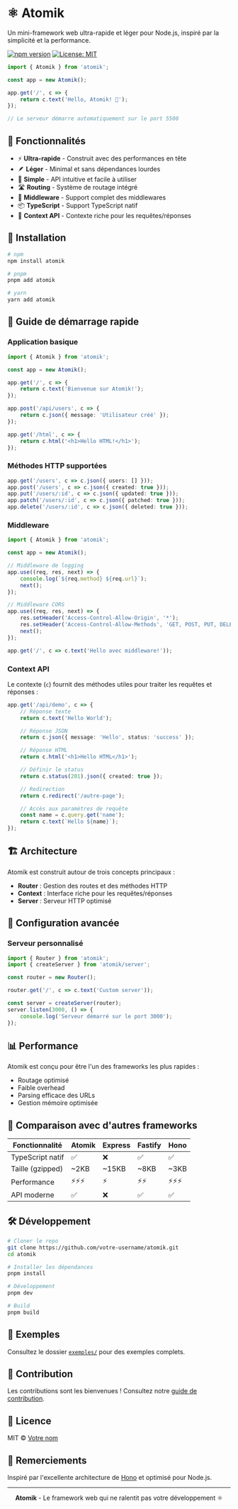 # ⚛️ Atomik

Un mini-framework web ultra-rapide et léger pour Node.js, inspiré par la simplicité et la performance.

[![npm version](https://badge.fury.io/js/atomik.svg)](https://badge.fury.io/js/atomik) [![License: MIT](https://img.shields.io/badge/License-MIT-yellow.svg)](https://opensource.org/licenses/MIT)

```typescript
import { Atomik } from 'atomik';

const app = new Atomik();

app.get('/', c => {
	return c.text('Hello, Atomik! 🚀');
});

// Le serveur démarre automatiquement sur le port 5500
```

## 🌟 Fonctionnalités

- ⚡ **Ultra-rapide** - Construit avec des performances en tête
- 🪶 **Léger** - Minimal et sans dépendances lourdes
- 🔧 **Simple** - API intuitive et facile à utiliser
- 🛣️ **Routing** - Système de routage intégré
- 🔌 **Middleware** - Support complet des middlewares
- 📦 **TypeScript** - Support TypeScript natif
- 🎯 **Context API** - Contexte riche pour les requêtes/réponses

## 🚀 Installation

```bash
# npm
npm install atomik

# pnpm
pnpm add atomik

# yarn
yarn add atomik
```

## 📖 Guide de démarrage rapide

### Application basique

```typescript
import { Atomik } from 'atomik';

const app = new Atomik();

app.get('/', c => {
	return c.text('Bienvenue sur Atomik!');
});

app.post('/api/users', c => {
	return c.json({ message: 'Utilisateur créé' });
});

app.get('/html', c => {
	return c.html('<h1>Hello HTML!</h1>');
});
```

### Méthodes HTTP supportées

```typescript
app.get('/users', c => c.json({ users: [] }));
app.post('/users', c => c.json({ created: true }));
app.put('/users/:id', c => c.json({ updated: true }));
app.patch('/users/:id', c => c.json({ patched: true }));
app.delete('/users/:id', c => c.json({ deleted: true }));
```

### Middleware

```typescript
import { Atomik } from 'atomik';

const app = new Atomik();

// Middleware de logging
app.use((req, res, next) => {
	console.log(`${req.method} ${req.url}`);
	next();
});

// Middleware CORS
app.use((req, res, next) => {
	res.setHeader('Access-Control-Allow-Origin', '*');
	res.setHeader('Access-Control-Allow-Methods', 'GET, POST, PUT, DELETE');
	next();
});

app.get('/', c => c.text('Hello avec middleware!'));
```

### Context API

Le contexte (`c`) fournit des méthodes utiles pour traiter les requêtes et réponses :

```typescript
app.get('/api/demo', c => {
	// Réponse texte
	return c.text('Hello World');

	// Réponse JSON
	return c.json({ message: 'Hello', status: 'success' });

	// Réponse HTML
	return c.html('<h1>Hello HTML</h1>');

	// Définir le status
	return c.status(201).json({ created: true });

	// Redirection
	return c.redirect('/autre-page');

	// Accès aux paramètres de requête
	const name = c.query.get('name');
	return c.text(`Hello ${name}`);
});
```

## 🏗️ Architecture

Atomik est construit autour de trois concepts principaux :

- **Router** : Gestion des routes et des méthodes HTTP
- **Context** : Interface riche pour les requêtes/réponses
- **Server** : Serveur HTTP optimisé

## 🔧 Configuration avancée

### Serveur personnalisé

```typescript
import { Router } from 'atomik';
import { createServer } from 'atomik/server';

const router = new Router();

router.get('/', c => c.text('Custom server'));

const server = createServer(router);
server.listen(3000, () => {
	console.log('Serveur démarré sur le port 3000');
});
```

## 📊 Performance

Atomik est conçu pour être l'un des frameworks les plus rapides :

- Routage optimisé
- Faible overhead
- Parsing efficace des URLs
- Gestion mémoire optimisée

## 🤝 Comparaison avec d'autres frameworks

| Fonctionnalité   | Atomik | Express | Fastify | Hono   |
| ---------------- | ------ | ------- | ------- | ------ |
| TypeScript natif | ✅     | ❌      | ✅      | ✅     |
| Taille (gzipped) | ~2KB   | ~15KB   | ~8KB    | ~3KB   |
| Performance      | ⚡⚡⚡ | ⚡      | ⚡⚡    | ⚡⚡⚡ |
| API moderne      | ✅     | ❌      | ✅      | ✅     |

## 🛠️ Développement

```bash
# Cloner le repo
git clone https://github.com/votre-username/atomik.git
cd atomik

# Installer les dépendances
pnpm install

# Développement
pnpm dev

# Build
pnpm build
```

## 📝 Exemples

Consultez le dossier [`exemples/`](./src/exemples/) pour des exemples complets.

## 🤝 Contribution

Les contributions sont les bienvenues ! Consultez notre [guide de contribution](CONTRIBUTING.md).

## 📄 Licence

MIT © [Votre nom](https://github.com/votre-username)

## 🙏 Remerciements

Inspiré par l'excellente architecture de [Hono](https://hono.dev/) et optimisé pour Node.js.

---

<div align="center">
  <strong>Atomik</strong> - Le framework web qui ne ralentit pas votre développement ⚛️
</div>
